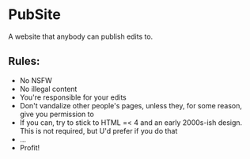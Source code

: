 # PubSite
A website that anybody can publish edits to.

## Rules:
- No NSFW
- No illegal content
- You're responsible for your edits
- Don't vandalize other people's pages, unless they, for some reason, give you permission to
- If you can, try to stick to HTML =< 4 and an early 2000s-ish design. This is not required, but U'd prefer if you do that
- ...
- Profit!
